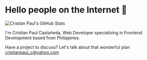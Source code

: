 # Hello people on the Internet 🐒

![Cristian Paul's GitHub Stats](https://github-readme-stats.vercel.app/api?username=crispaulcastaneda&title_color=fff&icon_color=8B959E&text_color=9f9f9f&bg_color=0E1217)

I'm Cristian Paul Castañeda, Web Developer specializing in Frontend Development based from Philippines.

Have a project to discuss? Let's talk about that wonderful plan <a href="mailto:=cristianpaul_c@yahoo.com?Subject=Hello" target="_top">cristianpaul_c@yahoo.com</a>
